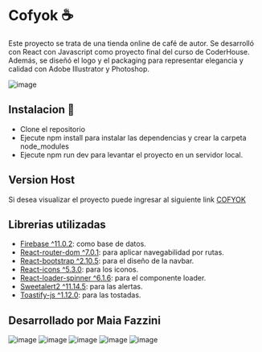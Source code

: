 # Cofyok ☕
Este proyecto se trata de una tienda online de café de autor. Se desarrolló con React con Javascript como proyecto final del curso de CoderHouse. Además, se diseñó el logo y el packaging para representar elegancia y calidad con Adobe Illustrator y Photoshop.

![image](./image/cofyok-navegabilidad.gif)

## Instalacion 🔧
- Clone el repositorio 
- Ejecute npm install para instalar las dependencias y crear la carpeta node_modules
- Ejecute npm run dev para levantar el proyecto en un servidor local.

## Version Host
Si desea visualizar el proyecto puede ingresar al siguiente link [COFYOK](https://fazzini-cofyok.vercel.app/)

## Librerias utilizadas
- [Firebase ^11.0.2](https://firebase.google.com/?hl=es-419): como base de datos.
- [React-router-dom ^7.0.1](https://reactrouter.com/): para aplicar navegabilidad por rutas.
- [React-bootstrap ^2.10.5](https://react-bootstrap.netlify.app/): para el diseño de la navbar.
- [React-icons ^5.3.0](https://react-icons.github.io/react-icons/): para los iconos.
- [React-loader-spinner ^6.1.6](https://mhnpd.github.io/react-loader-spinner/): para el componente loader.
- [Sweetalert2 ^11.14.5](https://sweetalert2.github.io/): para las alertas.
- [Toastify-js ^1.12.0](https://github.com/apvarun/toastify-js/blob/master/README.md): para las tostadas.

## Desarrollado por Maia Fazzini

![image](https://img.shields.io/badge/JavaScript-323330?style=for-the-badge&logo=javascript&logoColor=F7DF1E)
![image](https://img.shields.io/badge/CSS3-1572B6?style=for-the-badge&logo=css3&logoColor=white)
![image](https://img.shields.io/badge/React-20232A?style=for-the-badge&logo=react&logoColor=61DAFB)
![image](https://img.shields.io/badge/Adobe%20Illustrator-FF9A00?style=for-the-badge&logo=adobe%20illustrator&logoColor=white)
![image](https://img.shields.io/badge/Adobe%20Photoshop-31A8FF?style=for-the-badge&logo=Adobe%20Photoshop&logoColor=black)